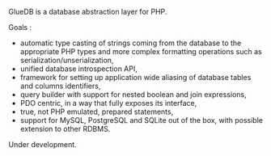 GlueDB is a database abstraction layer for PHP.

Goals :

- automatic type casting of strings coming from the database to the appropriate PHP types and more complex formatting operations such as serialization/unserialization,
- unified database introspection API,
- framework for setting up application wide aliasing of database tables and columns identifiers,
- query builder with support for nested boolean and join expressions,
- PDO centric, in a way that fully exposes its interface,
- true, not PHP emulated, prepared statements,
- support for MySQL, PostgreSQL and SQLite out of the box, with possible extension to other RDBMS.

Under development.